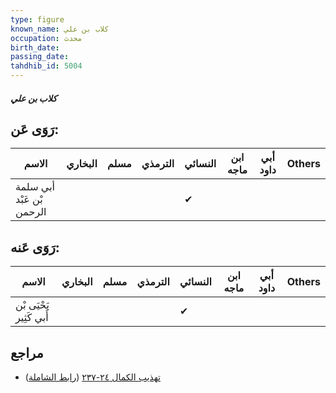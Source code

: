 ```yaml
---
type: figure
known_name: كلاب بن علي
occupation: محدث
birth_date:
passing_date:
tahdhib_id: 5004
---
```

##### كلاب بن علي

## رَوَى عَن:
| الاسم                     | البخاري | مسلم | الترمذي | النسائي | ابن ماجه | أبي داود | Others |
| ------------------------- | ------- | ---- | ------- | ------- | -------- | -------- | ------ |
| أبي سلمة بْن عَبْد الرحمن |         |      |         | ✔       |          |          |        |
## رَوَى عَنه:
| الاسم                   | البخاري | مسلم | الترمذي | النسائي | ابن ماجه | أبي داود | Others |
| ----------------------- | ------- | ---- | ------- | ------- | -------- | -------- | ------ |
| يَحْيَى بْن أَبي كَثِير |         |      |         | ✔       |          |          |        |
## مراجع
- [تهذيب الكمال ٢٤-٢٣٧](obsidian://open?vault=Tahdhib-al-Kamal&file=Figures/٥٠٠٤-كلاب%20بن%20علي) ([رابط الشاملة](https://shamela.ws/book/3722/12749))